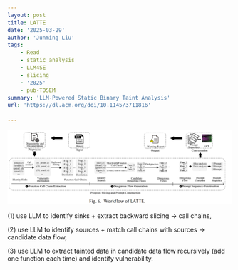 ```yaml
---
layout: post
title: LATTE
date: '2025-03-29'
author: 'Junming Liu'
tags:
    - Read
    - static_analysis
    - LLM4SE
    - slicing
    - '2025'
    - pub-TOSEM
summary: 'LLM-Powered Static Binary Taint Analysis'
url: 'https://dl.acm.org/doi/10.1145/3711816'

---
```

![\<img alt="" data-attachment-key="SUU844B3" width="1619" height="539" src="images/synced/SUU844B3.png" ztype="zimage">](images/synced/SUU844B3.png)

(1) use LLM to identify sinks + extract backward slicing -> call chains,

(2) use LLM to identify sources + match call chains with sources -> candidate data flow,

(3) use LLM to extract tainted data in candidate data flow recursively (add one function each time) and identify vulnerability.
